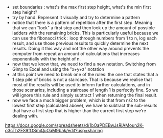 * set boundaries : what's the max first step height, what's the min first step height?
* try by hand. Represent it visually and try to determine a pattern
* notice that there is a pattern of repetition after the first step. Meaning that we can "lock" a first step and then look up the amount of
possible ladders with the remaining bricks. This is particularly useful because we can use the fibonacci trick : loop through numbers from 1 to n,
log each result, and use those previous results to quickly determine the next results. Doing it this way and not the other way around prevents the
computer from repeat an amount of calculations that increases exponentially with the height of n.
* now that we know that, we need to find a new notation. Switching from Gimp to Excel and using the "x+y+z" notation
* at this point we need to break one of the rules: the one that states that a 1 step pile of bricks is not a staircase. That is because we realise
that most of the results will be used to inform further calculations, and in those scenarios, including a staircase of length 1 is perfectly fine.
So we will ignore this rule and simply subtract 1 when returning the final result.
* now we face a much bigger problem, which is that from n/2 to the lowest first step (calculated above), we have to subtract the sub-results that
have a first step that is higher than the current first step we're dealing with.

https://docs.google.com/spreadsheets/d/1bOaPDEBwJsRjAMoun2K-o3cTh2ES9fOSmiQuOaM9bak/edit?usp=sharing